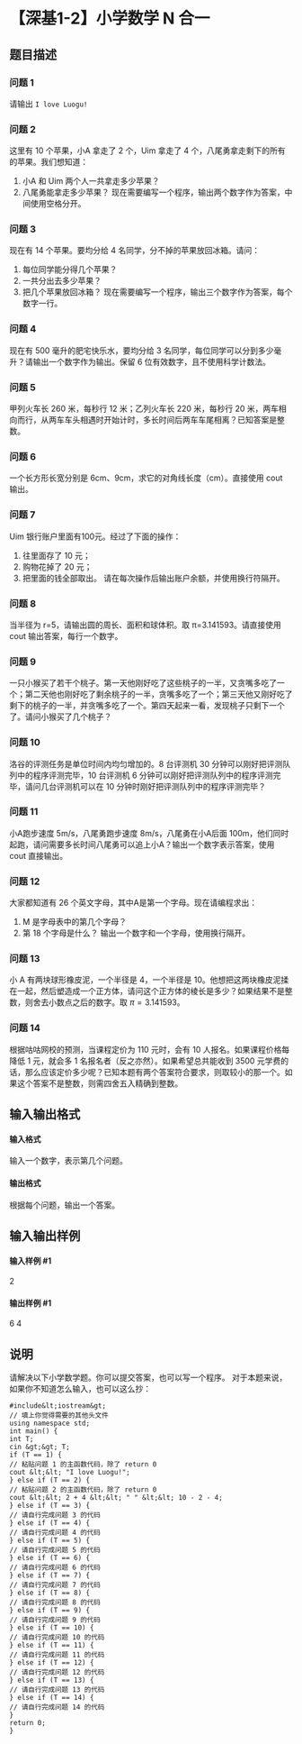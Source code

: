 
# 【深基1-2】小学数学 N 合一
## 题目描述
### 问题 1
请输出 `I love Luogu!`
### 问题 2
这里有 10 个苹果，小A 拿走了 2 个，Uim 拿走了 4 个，八尾勇拿走剩下的所有的苹果。我们想知道：
1. 小A 和 Uim 两个人一共拿走多少苹果？
2. 八尾勇能拿走多少苹果？
现在需要编写一个程序，输出两个数字作为答案，中间使用空格分开。
### 问题 3
现在有 14 个苹果。要均分给 4 名同学，分不掉的苹果放回冰箱。请问：
1. 每位同学能分得几个苹果？
2. 一共分出去多少苹果？
3. 把几个苹果放回冰箱？
现在需要编写一个程序，输出三个数字作为答案，每个数字一行。
### 问题 4
现在有 500 毫升的肥宅快乐水，要均分给 3 名同学，每位同学可以分到多少毫升？请输出一个数字作为输出。保留 6 位有效数字，且不使用科学计数法。
### 问题 5
甲列火车长 260 米，每秒行 12 米；乙列火车长 220 米，每秒行 20 米，两车相向而行，从两车车头相遇时开始计时，多长时间后两车车尾相离？已知答案是整数。
### 问题 6
一个长方形长宽分别是 6cm、9cm，求它的对角线长度（cm）。直接使用 cout 输出。
### 问题 7
Uim 银行账户里面有100元。经过了下面的操作：
1. 往里面存了 10 元；
2. 购物花掉了 20 元；
3. 把里面的钱全部取出。
请在每次操作后输出账户余额，并使用换行符隔开。
### 问题 8
当半径为 r=5，请输出圆的周长、面积和球体积。取 π=3.141593。请直接使用 cout 输出答案，每行一个数字。
### 问题 9
一只小猴买了若干个桃子。第一天他刚好吃了这些桃子的一半，又贪嘴多吃了一个；第二天他也刚好吃了剩余桃子的一半，贪嘴多吃了一个；第三天他又刚好吃了剩下的桃子的一半，并贪嘴多吃了一个。第四天起来一看，发现桃子只剩下一个了。请问小猴买了几个桃子？
### 问题 10
洛谷的评测任务是单位时间内均匀增加的。8 台评测机 30 分钟可以刚好把评测队列中的程序评测完毕，10 台评测机 6 分钟可以刚好把评测队列中的程序评测完毕，请问几台评测机可以在 10 分钟时刚好把评测队列中的程序评测完毕？
### 问题 11
小A跑步速度 5m/s，八尾勇跑步速度 8m/s，八尾勇在小A后面 100m，他们同时起跑，请问需要多长时间八尾勇可以追上小A？输出一个数字表示答案，使用 cout 直接输出。
### 问题 12
大家都知道有 26 个英文字母，其中A是第一个字母。现在请编程求出：
1. M 是字母表中的第几个字母？
2. 第 18 个字母是什么？
输出一个数字和一个字母，使用换行隔开。
### 问题 13
小 A 有两块球形橡皮泥，一个半径是 4，一个半径是 10。他想把这两块橡皮泥揉在一起，然后塑造成一个正方体，请问这个正方体的棱长是多少？如果结果不是整数，则舍去小数点之后的数字。取 $\pi = 3.141593$。
### 问题 14
根据咕咕网校的预测，当课程定价为 110 元时，会有 10 人报名。如果课程价格每降低 1 元，就会多 1 名报名者（反之亦然）。如果希望总共能收到 3500 元学费的话，那么应该定价多少呢？已知本题有两个答案符合要求，则取较小的那一个。如果这个答案不是整数，则需四舍五入精确到整数。

## 输入输出格式
#### 输入格式

输入一个数字，表示第几个问题。
#### 输出格式

根据每个问题，输出一个答案。
## 输入输出样例
#### 输入样例 #1
2
#### 输出样例 #1
6 4
## 说明
请解决以下小学数学题。你可以提交答案，也可以写一个程序。
对于本题来说，如果你不知道怎么输入，也可以这么抄：
```
#include&lt;iostream&gt;
// 填上你觉得需要的其他头文件
using namespace std;
int main() {
int T;
cin &gt;&gt; T;
if (T == 1) {
// 粘贴问题 1 的主函数代码，除了 return 0
cout &lt;&lt; "I love Luogu!";
} else if (T == 2) {
// 粘贴问题 2 的主函数代码，除了 return 0
cout &lt;&lt; 2 + 4 &lt;&lt; " " &lt;&lt; 10 - 2 - 4;
} else if (T == 3) {
// 请自行完成问题 3 的代码
} else if (T == 4) {
// 请自行完成问题 4 的代码
} else if (T == 5) {
// 请自行完成问题 5 的代码
} else if (T == 6) {
// 请自行完成问题 6 的代码
} else if (T == 7) {
// 请自行完成问题 7 的代码
} else if (T == 8) {
// 请自行完成问题 8 的代码
} else if (T == 9) {
// 请自行完成问题 9 的代码
} else if (T == 10) {
// 请自行完成问题 10 的代码
} else if (T == 11) {
// 请自行完成问题 11 的代码
} else if (T == 12) {
// 请自行完成问题 12 的代码
} else if (T == 13) {
// 请自行完成问题 13 的代码
} else if (T == 14) {
// 请自行完成问题 14 的代码
}
return 0;
}
```
